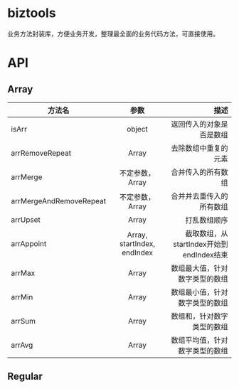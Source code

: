 # biztools
业务方法封装库，方便业务开发，整理最全面的业务代码方法，可直接使用。

# API

## Array

| 方法名 | 参数 | 描述 | 
| - | :-: | -: | 
| isArr | object| 返回传入的对象是否是数组 | 
| arrRemoveRepeat | Array | 去除数组中重复的元素 | 
| arrMerge | 不定参数， Array | 合并传入的所有数组 |
| arrMergeAndRemoveRepeat | 不定参数， Array | 合并并去重传入的所有数组 |
| arrUpset | Array | 打乱数组顺序 |
| arrAppoint | Array, startIndex, endIndex | 截取数组，从startIndex开始到endIndex结束 |
| arrMax | Array | 数组最大值，针对数字类型的数组 |
| arrMin | Array | 数组最小值，针对数字类型的数组 |
| arrSum | Array | 数组和，针对数字类型的数组 |
| arrAvg | Array | 数组平均值，针对数字类型的数组 |

## Regular

